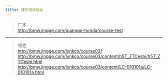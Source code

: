 ```yaml
---
title: 课件测试地址
---
```



> 广本  
> http://bmw.jingge.com/guangqi-honda/course-test  

***

 > 领克  
 > http://bmw.jingge.com/lynkco/course03/  
 > http://bmw.jingge.com/lynkco/course03/content/h5T_ZTCeshi/h5T_ZTCeshi.html   
 > http://bmw.jingge.com/lynkco/course03/content/LC-010101a/LC-010101a.html  
